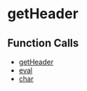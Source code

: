 # getHeader

## Function Calls
- [getHeader](getHeader.md)
- [eval](oephys/eval.md)
- [char](oephys/char.md)
